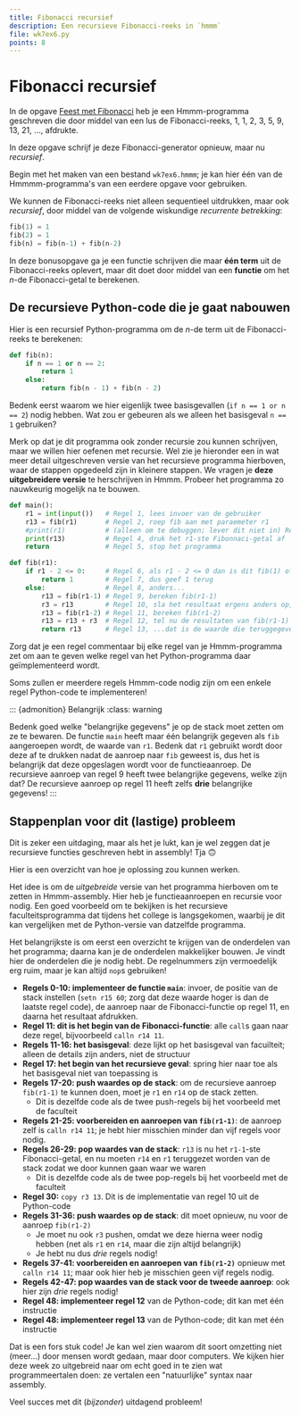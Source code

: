 ```yaml
---
title: Fibonacci recursief
description: Een recursieve Fibonacci-reeks in `hmmm`
file: wk7ex6.py
points: 8
---
```


# Fibonacci recursief

In de opgave [Feest met Fibonacci](feest_met_fibonacci) heb je een Hmmm-programma geschreven die door middel van een lus de Fibonacci-reeks, 1, 1, 2, 3, 5, 9, 13, 21, ..., afdrukte.

In deze opgave schrijf je deze Fibonacci-generator opnieuw, maar nu *recursief*.

Begin met het maken van een bestand `wk7ex6.hmmm`; je kan hier één van de Hmmmm-programma's van een eerdere opgave voor gebruiken.

We kunnen de Fibonacci-reeks niet alleen sequentieel uitdrukken, maar ook *recursief*, door middel van de volgende wiskundige *recurrente betrekking*:

```python
fib(1) = 1
fib(2) = 1
fib(n) = fib(n-1) + fib(n-2)
```

In deze bonusopgave ga je een functie schrijven die maar **één term** uit de Fibonacci-reeks oplevert, maar dit doet door middel van een **functie** om het *n*-de Fibonacci-getal te berekenen.

## De recursieve Python-code die je gaat nabouwen

Hier is een recursief Python-programma om de *n*-de term uit de Fibonacci-reeks te berekenen:

```python
def fib(n):
    if n == 1 or n == 2:
        return 1
    else:
        return fib(n - 1) + fib(n - 2)
```

Bedenk eerst waarom we hier eigenlijk twee basisgevallen (`if n == 1 or n == 2`) nodig hebben. Wat zou er gebeuren als we alleen het basisgeval `n == 1` gebruiken?

Merk op dat je dit programma ook zonder recursie zou kunnen schrijven, maar we willen hier oefenen met recursie. Wel zie je hieronder een in wat meer detail uitgeschreven versie van het recursieve programma hierboven, waar de stappen opgedeeld zijn in kleinere stappen.
We vragen je **deze uitgebreidere versie** te herschrijven in Hmmm. Probeer het programma zo nauwkeurig mogelijk na te bouwen.

```python
def main():
    r1 = int(input())   # Regel 1, lees invoer van de gebruiker
    r13 = fib(r1)       # Regel 2, roep fib aan met paraemeter r1
    #print(r1)          # (alleen om te debuggen; lever dit niet in) Regel 3, druk r1 af
    print(r13)          # Regel 4, druk het r1-ste Fibonnaci-getal af
    return              # Regel 5, stop het programma

def fib(r1):
    if r1 - 2 <= 0:     # Regel 6, als r1 - 2 <= 0 dan is dit fib(1) of fib(2), en dus is het antwoord 1
        return 1        # Regel 7, dus geef 1 terug
    else:               # Regel 8, anders...
        r13 = fib(r1-1) # Regel 9, bereken fib(r1-1)
        r3 = r13        # Regel 10, sla het resultaat ergens anders op, want r13 is speciaal is special
        r13 = fib(r1-2) # Regel 11, bereken fib(r1-2)
        r13 = r13 + r3  # Regel 12, tel nu de resultaten van fib(r1-1) en fib(r1-2) bij elkaar op...
        return r13      # Regel 13, ...dat is de waarde die teruggegeven wordt in r13
```

Zorg dat je een regel commentaar bij elke regel van je Hmmm-programma zet om aan te geven welke regel van het Python-programma
daar geïmplementeerd wordt.

Soms zullen er meerdere regels Hmmm-code nodig zijn om een enkele regel Python-code te implementeren!

::: {admonition} Belangrijk
:class: warning

Bedenk goed welke "belangrijke gegevens" je op de stack moet zetten om ze te bewaren. De functie `main` heeft maar één belangrijk gegeven als `fib` aangeroepen wordt, de waarde van `r1`. Bedenk dat `r1` gebruikt wordt door deze af te drukken nadat de aanroep naar `fib` geweest is, dus het is belangrijk dat deze opgeslagen wordt voor de functieaanroep. De recursieve aanroep van regel 9 heeft twee belangrijke gegevens, welke zijn dat? De recursieve aanroep op regel 11 heeft zelfs **drie** belangrijke gegevens!
:::

## Stappenplan voor dit (lastige) probleem

Dit is zeker een uitdaging, maar als het je lukt, kan je wel zeggen dat je recursieve functies geschreven hebt in assembly! Tja 🙃

Hier is een overzicht van hoe je oplossing zou kunnen werken.

Het idee is om de *uitgebreide* versie van het programma hierboven om te zetten in Hmmm-assembly. Hier heb je functieaanroepen en recursie voor nodig. Een goed voorbeeld om te bekijken is het recursieve faculteitsprogramma dat tijdens het college is langsgekomen, waarbij je dit kan vergelijken met de Python-versie van datzelfde programma.

Het belangrijkste is om eerst een overzicht te krijgen van de onderdelen van het programma; daarna kan je de onderdelen makkelijker bouwen. Je vindt hier de onderdelen die je nodig hebt. De regelnummers zijn vermoedelijk erg ruim, maar je kan altijd `nop`s gebruiken!

* **Regels 0-10: implementeer de functie `main`**: invoer, de positie van de stack instellen (`setn r15 60`; zorg dat deze waarde hoger is dan de laatste regel code), de aanroep naar de Fibonacci-functie op regel 11, en daarna het resultaat afdrukken.
* **Regel 11: dit is het begin van de Fibonacci-functie**: alle `call`s gaan naar deze regel, bijvoorbeeld `calln r14 11`.
* **Regels 11-16: het basisgeval**: deze lijkt op het basisgeval van facuilteit; alleen de details zijn anders, niet de structuur
* **Regel 17: het begin van het recursieve geval**: spring hier naar toe als het basisgeval niet van toepassing is
* **Regels 17-20: push waardes op de stack**: om de recursieve aanroep `fib(r1-1)` te kunnen doen, moet je `r1` en `r14` op de stack zetten.
  * Dit is dezelfde code als de twee push-regels bij het voorbeeld met de faculteit
* **Regels 21-25: voorbereiden en aanroepen van `fib(r1-1)`**: de aanroep zelf is `calln r14 11`; je hebt hier misschien minder dan vijf regels voor nodig.
* **Regels 26-29: pop waardes van de stack**: `r13` is nu het `r1-1`-ste Fibonacci-getal, en nu moeten `r14` en `r1` teruggezet worden van de stack zodat we door kunnen gaan waar we waren
  * Dit is dezelfde code als de twee pop-regels bij het voorbeeld met de faculteit
* **Regel 30:** `copy r3 13`. Dit is de implementatie van regel 10 uit de Python-code
* **Regels 31-36: push waardes op de stack**: dit moet opnieuw, nu voor de aanroep `fib(r1-2)`
  * Je moet nu ook `r3` pushen, omdat we deze hierna weer nodig hebben (net als `r1` en `r14`, maar die zijn altijd belangrijk)
  * Je hebt nu dus *drie* regels nodig!
* **Regels 37-41: voorbereiden en aanroepen van `fib(r1-2)`** opnieuw met `calln r14 11`; maar ook hier heb je misschien geen vijf regels nodig.
* **Regels 42-47: pop waardes van de stack voor de tweede aanroep**: ook hier zijn *drie* regels nodig!
* **Regel 48: implementeer regel 12** van de Python-code; dit kan met één instructie
* **Regel 48: implementeer regel 13** van de Python-code; dit kan met één instructie

Dat is een fors stuk code! Je kan wel zien waarom dit soort omzetting niet (meer...) door mensen wordt gedaan, maar door computers. We kijken hier deze week zo uitgebreid naar om echt goed in te zien wat programmeertalen doen: ze vertalen een "natuurlijke" syntax naar assembly.

Veel succes met dit (*bijzonder*) uitdagend probleem!